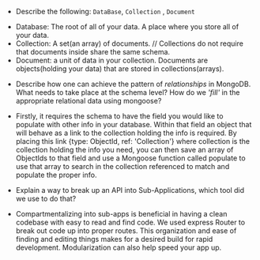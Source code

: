 * Describe the following: `DataBase`, `Collection` , `Document`

- Database: The root of all of your data. A place where you store all of your data.
- Collection: A set(an array) of documents. // Collections do not require that documents inside share the same schema.
- Document: a unit of data in your collection. Documents are objects(holding your data) that are stored in collections(arrays).

* Describe how one can achieve the pattern of _relationships_ in MongoDB. What needs to take place at the schema level? How do we _'fill'_ in the
  appropriate relational data using mongoose?

- Firstly, it requires the schema to have the field you would like to populate with other info in your database. Within that field an object that will behave as a link to the collection holding the info is required. By placing this link {type: ObjectId, ref: 'Collection'} where collection is the collection holding the info you need, you can then save an array of ObjectIds to that field and use a Mongoose function called populate to use that array to search in the collection referenced to match and populate the proper info.

* Explain a way to break up an API into Sub-Applications, which tool did we use to do that?

- Compartmentalizing into sub-apps is beneficial in having a clean codebase with easy to read and find code. We used express Router to break out code up into proper routes. This organization and ease of finding and editing things makes for a desired build for rapid development. Modularization can also help speed your app up.
